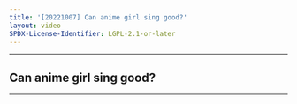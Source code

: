 ```yaml
---
title: '[20221007] Can anime girl sing good?'
layout: video
SPDX-License-Identifier: LGPL-2.1-or-later
---
```


---

## Can anime girl sing good?

<div class="container">
  <video-js id="my-video" class="vjs-fluid vjs-layout-medium" controls preload="auto" poster="https://xx58j-my.sharepoint.com/:i:/g/personal/akunanime_xx58j_onmicrosoft_com/EbxffOqIUvVJpqc2gAHbJHwBtmGack7HCTUXKbqkaJd7Kg?download=1">
    <source src="https://drive.ayampenyet.eu.org/api/raw/?path=/%F0%9F%94%AE%20Unarchive%20Karaoke%20Moona/%5B20221007%5D%20%E3%80%90MoonUtau%E3%80%91Can%20anime%20girl%20sing%20good_%E3%80%90Unarchive%E3%80%91%20%5BMoona%20Hoshinova%20hololive-ID%5D%20(n-wHBvH9aGk).mp4" type="video/mp4"/>
  </video-js>
</div>

---
